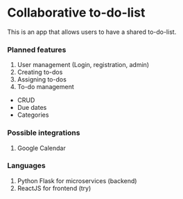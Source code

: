 # Collaborative to-do-list

This is an app that allows users to have a shared to-do-list. 

### Planned features
1. User management (Login, registration, admin)
2. Creating to-dos
3. Assigning to-dos
4. To-do management
  - CRUD
  - Due dates
  - Categories
  
  
### Possible integrations
1. Google Calendar


### Languages
1. Python Flask for microservices (backend)
2. ReactJS for frontend (try)
